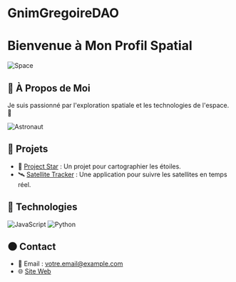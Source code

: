 # GnimGregoireDAO
# Bienvenue à Mon Profil Spatial

![Space](https://unsplash.com/photos/NASA-space-image.jpg)

## 🌌 À Propos de Moi
Je suis passionné par l'exploration spatiale et les technologies de l'espace. 🚀

![Astronaut](https://giphy.com/gifs/space-astronaut-gif)

## 🌠 Projets
- 🌟 [Project Star](https://github.com/votreutilisateur/project-star) : Un projet pour cartographier les étoiles.
- 🛰️ [Satellite Tracker](https://github.com/votreutilisateur/satellite-tracker) : Une application pour suivre les satellites en temps réel.

## 🔭 Technologies
![JavaScript](https://img.shields.io/badge/JavaScript-%23F7DF1E.svg?style=flat&logo=javascript&logoColor=black)
![Python](https://img.shields.io/badge/Python-%233776AB.svg?style=flat&logo=python&logoColor=white)

## 🌑 Contact
- 📧 Email : votre.email@example.com
- 🌐 [Site Web](https://votresiteweb.com)
